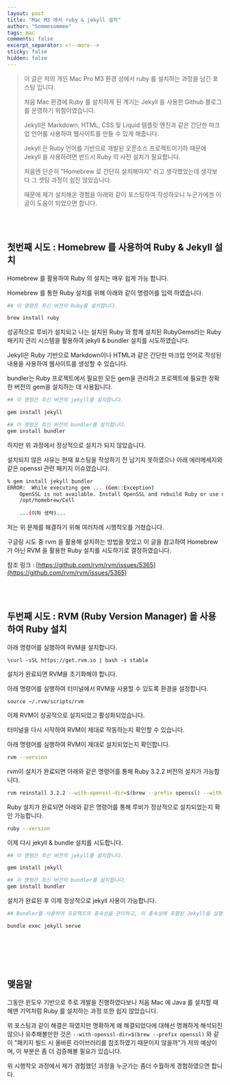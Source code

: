 ```yaml
---
layout: post
title: "Mac M3 에서 ruby & jekyll 설치"
author: "Sommesommee"
tags: mac
comments: false
excerpt_separator: <!--more-->
sticky: false
hidden: false
---
```


> 이 글은 저의 개인 Mac Pro M3 환경 상에서 ruby 를 설치하는 과정을 남긴 포스팅 입니다.
>
> 처음 Mac 환경에 Ruby 를 설치하게 된 계기는 Jekyll 을 사용한 Github 블로그를 운영하기 위함이였습니다.
>
> Jekyll은 Markdown, HTML, CSS 및 Liquid 템플릿 엔진과 같은 간단한 마크업 언어를 사용하여 웹사이트를 만들 수 있게 해줍니다.
>
> Jekyll 은 Ruby 언어를 기반으로 개발된 오픈소스 프로젝트이기하 때문에 Jekyll 을 사용하려면 반드시 Ruby 의 사전 설치가 필요합니다.
>
> 처음엔 단순히 "Homebrew 로 간단히 설치해야지" 라고 생각했었는데 생각보다 그 셋팅 과정이 쉽진 않았습니다.
>
> 때문에 제가 설치해온 경험을 아래와 같이 포스팅하여 작성하오니 누군가에겐 이 글이 도움이 되었으면 합니다.

<br/>

<br/>

<!--more-->

## 첫번째 시도 : Homebrew 를 사용하여 Ruby & Jekyll 설치

Homebrew 를 활용하여 Ruby 의 설치는 매우 쉽게 가능 합니다.

Homebrew 를 통한 Ruby 설치를 위해 아래와 같이 명령어를 입력 하였습니다.

```bash
## 이 명령은 최신 버전의 Ruby를 설치합니다. 

brew install ruby
```

성공적으로 루비가 설치되고 나는 설치된 Ruby 와 함께 설치된 RubyGems라는 Ruby 패키지 관리 시스템을 활용하여 jekyll & bundler 설치를 시도하였습니다.

Jekyll은 Ruby 기반으로 Markdown이나 HTML과 같은 간단한 마크업 언어로 작성된 내용을 사용하여 웹사이트를 생성할 수 있습니다.

bundler는 Ruby 프로젝트에서 필요한 모든 gem을 관리하고 프로젝트에 필요한 정확한 버전의 gem을 설치하는 데 사용됩니다.

```bash
## 이 명령은 최신 버전의 jekyll를 설치합니다.

gem install jekyll

## 이 명령은 최신 버전의 bundler를 설치합니다.
gem install bundler
```

하지만 위 과정에서 정상적으로 설치가 되지 않았습니다.

설치되지 않은 사유는 현재 포스팅을 작성하기 전 남기지 못하였으나 아래 에러메세지와 같은 openssl 관련 패키지 이슈였습니다.

```bash
% gem install jekyll bundler
ERROR:  While executing gem ... (Gem::Exception)
    OpenSSL is not available. Install OpenSSL and rebuild Ruby or use non-HTTPS sources (Gem::Exception)
	/opt/homebrew/Cell
	
	...(이하 생략)...
```

저는 위 문제를 해결하기 위해 여러차례 시행착오를 거쳤습니다.

구글링  시도 중 rvm 을 활용해 설치하는 방법을 찾았고 이 글을 참고하여 Homebrew 가 아닌 RVM 을 활용한 Ruby 설치를 시도하기로 결정하였습니다.

참조 링크 : [https://github.com/rvm/rvm/issues/5365](https://github.com/rvm/rvm/issues/5365)

<br/>

<br/>

## 두번째 시도 : RVM (Ruby Version Manager) 을 사용하여 Ruby 설치

아래 명령어를 실행하여 RVM을 설치합니다.

```
\curl -sSL https://get.rvm.io | bash -s stable
```

설치가 완료되면 RVM을 초기화해야 합니다.

아래 명령어를 실행하여 터미널에서 RVM을 사용할 수 있도록 환경을 설정합니다.

```
source ~/.rvm/scripts/rvm
```

이제 RVM이 성공적으로 설치되었고 활성화되었습니다.

터미널을 다시 시작하여 RVM이 제대로 작동하는지 확인할 수 있습니다.

아래 명령어를 실행하여 RVM이 제대로 설치되었는지 확인합니다.

```bash
rvm --version
```

rvm이 설치가 완료되면 아래와 같은 명령어를 통해 Ruby 3.2.2 버전의 설치가 가능합니다.

```bash
rvm reinstall 3.2.2 --with-openssl-dir=$(brew --prefix openssl) --with-readline-dir=$(brew --prefix readline) --with-libyaml-dir=$(brew --prefix libyaml) --disable-dtrace --disable-docs
```

Ruby 설치가 완료되면 아래와 같은 명령어를 통해 루비가 정상적으로 설치되었는지 확인 가능합니다.

```bash
ruby --version
```

이제 다시 jekyll & bundle 설치를 시도합니다.

```bash
## 이 명령은 최신 버전의 jekyll를 설치합니다.

gem install jekyll

## 이 명령은 최신 버전의 bundler를 설치합니다.
gem install bundler
```

설치가 완료된 후 이제 정상적으로  jekyll 사용이 가능합니다.

```bash
## Bundler를 사용하여 프로젝트의 종속성을 관리하고, 이 종속성에 포함된 Jekyll을 실행하여 로컬 웹서버를 시작하는 명령입니다.

bundle exec jekyll serve
```

<br/>

<br/>

<br/>

<br/>

## 맺음말

그동안 윈도우 기반으로 주로 개발을 진행하였다보니 처음 Mac 에 Java 를 설치할 때 헤맨 기억처럼 Ruby 를 설치하는 과정 또한 쉽지 않았습니다.

위 포스팅과 같이 해결은 하였지만 명확하게 왜 해결되었다에 대해선 명쾌하게 해석되진 않으나 유추해볼만한 것은 `--with-openssl-dir=$(brew --prefix openssl)` 와 같이 "패키지 빌드 시 올바른 라이브러리를 참조하였기 때문이지 않을까"가 저의 예상이며, 이 부분은 좀 더 검증해볼 필요가 있습니다.

위 시행착오 과정에서 제가 경험했던 과정을 누군가는 좀더 수월하게 경험하였으면 합니다.
